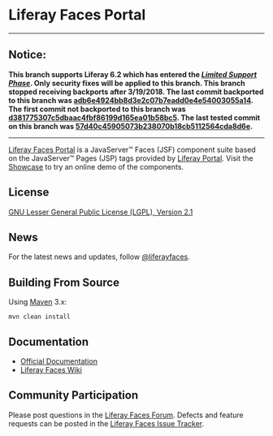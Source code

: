 # Liferay Faces Portal

---

## Notice:

**This branch supports Liferay 6.2 which has entered the [*Limited Support Phase*](https://www.liferay.com/subscription-services/end-of-life/liferay-portal). Only security fixes will be applied to this branch. This branch stopped receiving backports after 3/19/2018. The last commit backported to this branch was [adb6e4924bb8d3e2c07b7eadd0e4e54003055a14](https://github.com/liferay/liferay-faces-portal/commit/adb6e4924bb8d3e2c07b7eadd0e4e54003055a14).  The first commit not backported to this branch was [d381775307c5dbaac4fbf86199d165ea01b58bc5](https://github.com/liferay/liferay-faces-portal/commit/d381775307c5dbaac4fbf86199d165ea01b58bc5). The last tested commit on this branch was [57d40c45905073b238070b18cb5112564cda8d6e](https://github.com/liferay/liferay-faces-portal/commit/57d40c45905073b238070b18cb5112564cda8d6e).**

---

[Liferay Faces Portal](http://www.liferay.com/community/liferay-projects/liferay-faces/overview) is a JavaServer&trade;
Faces (JSF) component suite based on the JavaServer&trade; Pages (JSP) tags provided by
[Liferay Portal](http://www.liferay.com/community/liferay-projects/liferay-portal/overview). Visit the
[Showcase](http://www.liferayfaces.org/web/guest/showcase) to try an online demo of the components.

## License

[GNU Lesser General Public License (LGPL), Version 2.1](http://www.gnu.org/licenses/old-licenses/lgpl-2.1.txt)

## News

For the latest news and updates, follow [@liferayfaces](https://twitter.com/liferayfaces).

## Building From Source

Using [Maven](https://maven.apache.org/) 3.x:

	mvn clean install

## Documentation

* [Official Documentation](http://www.liferay.com/community/liferay-projects/liferay-faces/documentation)
* [Liferay Faces Wiki](http://www.liferay.com/community/wiki/-/wiki/Main/Liferay+Faces)

## Community Participation

Please post questions in the [Liferay Faces Forum](http://www.liferay.com/community/forums/-/message_boards/category/13289027).
Defects and feature requests can be posted in the [Liferay Faces Issue Tracker](http://issues.liferay.com/browse/FACES).